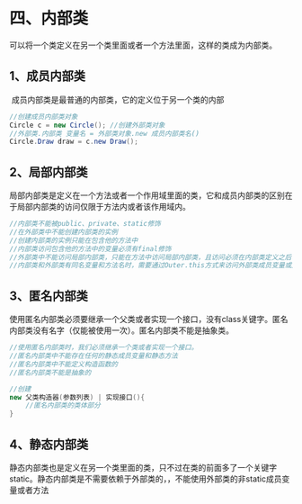 # 四、内部类

可以将一个类定义在另一个类里面或者一个方法里面，这样的类成为内部类。

## 1、成员内部类

​		成员内部类是最普通的内部类，它的定义位于另一个类的内部

```java
//创建成员内部类对象
Circle c = new Circle(); //创建外部类对象
//外部类.内部类 变量名 = 外部类对象.new 成员内部类名()
Circle.Draw draw = c.new Draw(); 
```



## 2、局部内部类

​		局部内部类是定义在一个方法或者一个作用域里面的类，它和成员内部类的区别在于局部内部类的访问仅限于方法内或者该作用域内。

```java
//内部类不能被public、private、static修饰
//在外部类中不能创建内部类的实例
//创建内部类的实例只能在包含他的方法中
//内部类访问包含他的方法中的变量必须有final修饰
//外部类中不能访问局部内部类，只能在方法中访问局部内部类，且访问必须在内部类定义之后
//内部类和外部类有同名变量和方法名时，需要通过Outer.this方式来访问外部类成员变量或方法
```



## 3、匿名内部类

​         使用匿名内部类必须要继承一个父类或者实现一个接口，没有class关键字。匿名内部类没有名字（仅能被使用一次）。匿名内部类不能是抽象类。

```java
//使用匿名内部类时，我们必须继承一个类或者实现一个接口。
//匿名内部类中不能存在任何的静态成员变量和静态方法
//匿名内部类中不能定义构造函数的
//匿名内部类不能是抽象的

//创建
new 父类构造器(参数列表) | 实现接口(){
    //匿名内部类的类体部分
}
```



## 4、静态内部类

​			静态内部类也是定义在另一个类里面的类，只不过在类的前面多了一个关键字static。静态内部类是不需要依赖于外部类的，，不能使用外部类的非static成员变量或者方法